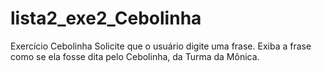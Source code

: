# lista2_exe2_Cebolinha
Exercício Cebolinha Solicite que o usuário digite uma frase. Exiba a frase como se ela fosse dita pelo Cebolinha, da Turma da Mônica.
